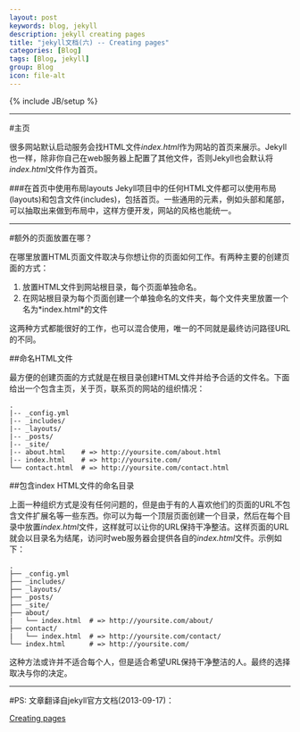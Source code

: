 ```yaml
---
layout: post
keywords: blog, jekyll
description: jekyll creating pages
title: "jekyll文档(六) -- Creating pages"
categories: [Blog]
tags: [Blog, jekyll]
group: Blog
icon: file-alt
---
```

{% include JB/setup %}

***
#主页

很多网站默认启动服务会找HTML文件*index.html*作为网站的首页来展示。Jekyll也一样，除非你自己在web服务器上配置了其他文件，否则Jekyll也会默认将*index.html*文件作为首页。

###在首页中使用布局layouts
Jekyll项目中的任何HTML文件都可以使用布局(layouts)和包含文件(includes)，包括首页。一些通用的元素，例如头部和尾部，可以抽取出来做到布局中，这样方便开发，网站的风格也能统一。

***
#额外的页面放置在哪？

在哪里放置HTML页面文件取决与你想让你的页面如何工作。有两种主要的创建页面的方式：

<ol>
    <li>
      放置HTML文件到网站根目录，每个页面单独命名。
    </li>
    <li>
      在网站根目录为每个页面创建一个单独命名的文件夹，每个文件夹里放置一个名为*index.html*的文件
    </li>
</ol>

这两种方式都能很好的工作，也可以混合使用，唯一的不同就是最终访问路径URL的不同。

##命名HTML文件

最方便的创建页面的方式就是在根目录创建HTML文件并给予合适的文件名。下面给出一个包含主页，关于页，联系页的网站的组织情况：

    .
    |-- _config.yml
    |-- _includes/
    |-- _layouts/
    |-- _posts/
    |-- _site/
    |-- about.html    # => http://yoursite.com/about.html
    |-- index.html    # => http://yoursite.com/
    └── contact.html  # => http://yoursite.com/contact.html

##包含index HTML文件的命名目录

上面一种组织方式是没有任何问题的，但是由于有的人喜欢他们的页面的URL不包含文件扩展名等一些东西。你可以为每一个顶层页面创建一个目录，然后在每个目录中放置*index.html*文件，这样就可以让你的URL保持干净整洁。这样页面的URL就会以目录名为结尾，访问时web服务器会提供各自的*index.html*文件。示例如下：

    .
    ├── _config.yml
    ├── _includes/
    ├── _layouts/
    ├── _posts/
    ├── _site/
    ├── about/
    |   └── index.html  # => http://yoursite.com/about/
    ├── contact/
    |   └── index.html  # => http://yoursite.com/contact/
    └── index.html      # => http://yoursite.com/

这种方法或许并不适合每个人，但是适合希望URL保持干净整洁的人。最终的选择取决与你的决定。

***
#PS:
文章翻译自jekyll官方文档(2013-09-17)：

[Creating pages](http://jekyllrb.com/docs/pages/)